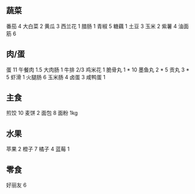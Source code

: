 ## 蔬菜

番茄 4
大白菜 2
黄瓜 3
西兰花  1
腊肠 1
青椒 5
糖藕 1
土豆 3
玉米 2
紫薯 4
油面筋 6

## 肉/蛋

蛋 11
午餐肉 1.5
大肉肠 1
牛排 2/3
鸡米花 1
脆骨丸 1 * 10
墨鱼丸 2 * 5
贡丸 3 * 5
虾滑 1
火腿肠 6
玉米肠 4
卤蛋 3
咸鸭蛋 1

## 主食

煎饺 10
麦饼 2
面包 8
面粉 1kg

## 水果

苹果 2
橙子 7
橘子 4
蓝莓 1

## 零食

好丽友 6